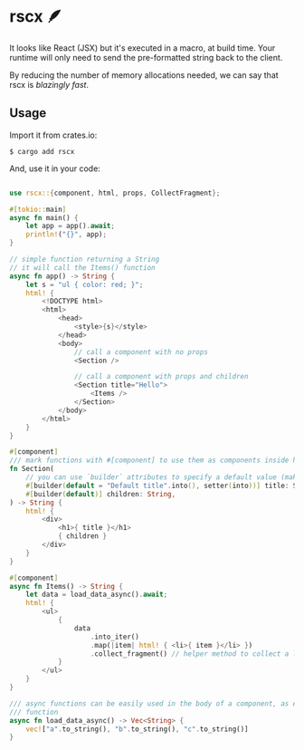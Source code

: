# rscx 🪶

It looks like React (JSX) but it's executed in a macro, at build time. Your
runtime will only need to send the pre-formatted string back to the client.

By reducing the number of memory allocations needed, we can say that rscx is
*blazingly fast*.


## Usage

Import it from crates.io:

```
$ cargo add rscx
```

And, use it in your code:

<div style="width:100%;overflow-x:scroll;">

```Rust
use rscx::{component, html, props, CollectFragment};

#[tokio::main]
async fn main() {
    let app = app().await;
    println!("{}", app);
}

// simple function returning a String
// it will call the Items() function
async fn app() -> String {
    let s = "ul { color: red; }";
    html! {
        <!DOCTYPE html>
        <html>
            <head>
                <style>{s}</style>
            </head>
            <body>
                // call a component with no props
                <Section />

                // call a component with props and children
                <Section title="Hello">
                    <Items />
                </Section>
            </body>
        </html>
    }
}

#[component]
/// mark functions with #[component] to use them as components inside html! macro
fn Section(
    // you can use `builder` attributes to specify a default value (makes this prop optional)
    #[builder(default = "Default title".into(), setter(into))] title: String,
    #[builder(default)] children: String,
) -> String {
    html! {
        <div>
            <h1>{ title }</h1>
            { children }
        </div>
    }
}

#[component]
async fn Items() -> String {
    let data = load_data_async().await;
    html! {
        <ul>
            {
                data
                    .into_iter()
                    .map(|item| html! { <li>{ item }</li> })
                    .collect_fragment() // helper method to collect a list of components into a String
            }
        </ul>
    }
}

/// async functions can be easily used in the body of a component, as every component is an async
/// function
async fn load_data_async() -> Vec<String> {
    vec!["a".to_string(), "b".to_string(), "c".to_string()]
}
```

</div>
